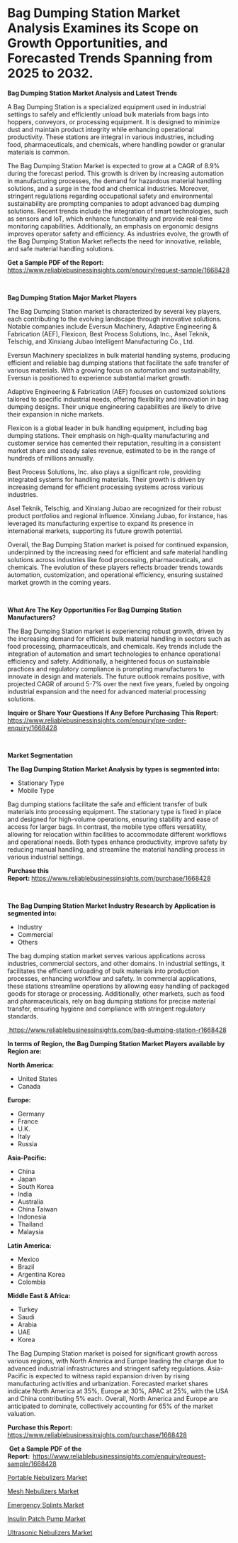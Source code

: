 <p><h1>Bag Dumping Station Market Analysis Examines its Scope on Growth Opportunities, and Forecasted Trends Spanning from 2025 to 2032.</h1></p><p><strong>Bag Dumping Station Market Analysis and Latest Trends</strong></p>
<p><p>A Bag Dumping Station is a specialized equipment used in industrial settings to safely and efficiently unload bulk materials from bags into hoppers, conveyors, or processing equipment. It is designed to minimize dust and maintain product integrity while enhancing operational productivity. These stations are integral in various industries, including food, pharmaceuticals, and chemicals, where handling powder or granular materials is common.</p><p>The Bag Dumping Station Market is expected to grow at a CAGR of 8.9% during the forecast period. This growth is driven by increasing automation in manufacturing processes, the demand for hazardous material handling solutions, and a surge in the food and chemical industries. Moreover, stringent regulations regarding occupational safety and environmental sustainability are prompting companies to adopt advanced bag dumping solutions. Recent trends include the integration of smart technologies, such as sensors and IoT, which enhance functionality and provide real-time monitoring capabilities. Additionally, an emphasis on ergonomic designs improves operator safety and efficiency. As industries evolve, the growth of the Bag Dumping Station Market reflects the need for innovative, reliable, and safe material handling solutions.</p></p>
<p><strong>Get a Sample PDF of the Report:&nbsp;</strong> <a href="https://www.reliablebusinessinsights.com/enquiry/request-sample/1668428?utm_campaign=3547&utm_medium=2&utm_source=Github&utm_content=ia&utm_term=10042025&utm_id=bag-dumping-station">https://www.reliablebusinessinsights.com/enquiry/request-sample/1668428</a></p>
<p>&nbsp;</p>
<p><strong>Bag Dumping Station Major Market Players</strong></p>
<p><p>The Bag Dumping Station market is characterized by several key players, each contributing to the evolving landscape through innovative solutions. Notable companies include Eversun Machinery, Adaptive Engineering & Fabrication (AEF), Flexicon, Best Process Solutions, Inc., Asel Teknik, Telschig, and Xinxiang Jubao Intelligent Manufacturing Co., Ltd.</p><p>Eversun Machinery specializes in bulk material handling systems, producing efficient and reliable bag dumping stations that facilitate the safe transfer of various materials. With a growing focus on automation and sustainability, Eversun is positioned to experience substantial market growth.</p><p>Adaptive Engineering & Fabrication (AEF) focuses on customized solutions tailored to specific industrial needs, offering flexibility and innovation in bag dumping designs. Their unique engineering capabilities are likely to drive their expansion in niche markets.</p><p>Flexicon is a global leader in bulk handling equipment, including bag dumping stations. Their emphasis on high-quality manufacturing and customer service has cemented their reputation, resulting in a consistent market share and steady sales revenue, estimated to be in the range of hundreds of millions annually.</p><p>Best Process Solutions, Inc. also plays a significant role, providing integrated systems for handling materials. Their growth is driven by increasing demand for efficient processing systems across various industries.</p><p>Asel Teknik, Telschig, and Xinxiang Jubao are recognized for their robust product portfolios and regional influence. Xinxiang Jubao, for instance, has leveraged its manufacturing expertise to expand its presence in international markets, supporting its future growth potential.</p><p>Overall, the Bag Dumping Station market is poised for continued expansion, underpinned by the increasing need for efficient and safe material handling solutions across industries like food processing, pharmaceuticals, and chemicals. The evolution of these players reflects broader trends towards automation, customization, and operational efficiency, ensuring sustained market growth in the coming years.</p></p>
<p>&nbsp;</p>
<p><strong>What Are The Key Opportunities For Bag Dumping Station Manufacturers?</strong></p>
<p><p>The Bag Dumping Station market is experiencing robust growth, driven by the increasing demand for efficient bulk material handling in sectors such as food processing, pharmaceuticals, and chemicals. Key trends include the integration of automation and smart technologies to enhance operational efficiency and safety. Additionally, a heightened focus on sustainable practices and regulatory compliance is prompting manufacturers to innovate in design and materials. The future outlook remains positive, with projected CAGR of around 5-7% over the next five years, fueled by ongoing industrial expansion and the need for advanced material processing solutions.</p></p>
<p><strong>Inquire or Share Your Questions If Any Before Purchasing This Report:</strong> <a href="https://www.reliablebusinessinsights.com/enquiry/pre-order-enquiry/1668428?utm_campaign=3547&utm_medium=2&utm_source=Github&utm_content=ia&utm_term=10042025&utm_id=bag-dumping-station">https://www.reliablebusinessinsights.com/enquiry/pre-order-enquiry/1668428</a></p>
<p>&nbsp;</p>
<p><strong>Market Segmentation</strong></p>
<p><strong>The Bag Dumping Station Market Analysis by types is segmented into:</strong></p>
<p><ul><li>Stationary Type</li><li>Mobile Type</li></ul></p>
<p><p>Bag dumping stations facilitate the safe and efficient transfer of bulk materials into processing equipment. The stationary type is fixed in place and designed for high-volume operations, ensuring stability and ease of access for larger bags. In contrast, the mobile type offers versatility, allowing for relocation within facilities to accommodate different workflows and operational needs. Both types enhance productivity, improve safety by reducing manual handling, and streamline the material handling process in various industrial settings.</p></p>
<p><strong>Purchase this Report:&nbsp;</strong><a href="https://www.reliablebusinessinsights.com/purchase/1668428?utm_campaign=3547&utm_medium=2&utm_source=Github&utm_content=ia&utm_term=10042025&utm_id=bag-dumping-station">https://www.reliablebusinessinsights.com/purchase/1668428</a></p>
<p>&nbsp;</p>
<p><strong>The Bag Dumping Station Market Industry Research by Application is segmented into:</strong></p>
<p><ul><li>Industry</li><li>Commercial</li><li>Others</li></ul></p>
<p><p>The bag dumping station market serves various applications across industries, commercial sectors, and other domains. In industrial settings, it facilitates the efficient unloading of bulk materials into production processes, enhancing workflow and safety. In commercial applications, these stations streamline operations by allowing easy handling of packaged goods for storage or processing. Additionally, other markets, such as food and pharmaceuticals, rely on bag dumping stations for precise material transfer, ensuring hygiene and compliance with stringent regulatory standards.</p></p>
<p><a href="https://www.reliablebusinessinsights.com/bag-dumping-station-r1668428?utm_campaign=3547&utm_medium=2&utm_source=Github&utm_content=ia&utm_term=10042025&utm_id=bag-dumping-station">&nbsp;https://www.reliablebusinessinsights.com/bag-dumping-station-r1668428</a></p>
<p><strong>In terms of Region, the Bag Dumping Station Market Players available by Region are:</strong></p>
<p>
    <p> <strong> North America: </strong>
        <ul>
            <li>United States</li>
            <li>Canada</li>
        </ul>
        </p> 
    <p> <strong> Europe: </strong>
        <ul>
            <li>Germany</li>
            <li>France</li>
            <li>U.K.</li>
            <li>Italy</li>
            <li>Russia</li>
        </ul>
        </p> 
    <p> <strong> Asia-Pacific: </strong>
        <ul>
            <li>China</li>
            <li>Japan</li>
            <li>South Korea</li>
            <li>India</li>
            <li>Australia</li>
            <li>China Taiwan</li>
            <li>Indonesia</li>
            <li>Thailand</li>
            <li>Malaysia</li>
        </ul>
        </p> 
    <p> <strong> Latin America: </strong>
        <ul>
            <li>Mexico</li>
            <li>Brazil</li>
            <li>Argentina Korea</li>
            <li>Colombia</li>
        </ul>
        </p> 
    <p> <strong> Middle East & Africa: </strong>
        <ul>
            <li>Turkey</li>
            <li>Saudi</li>
            <li>Arabia</li>
            <li>UAE</li>
            <li>Korea</li>
        </ul>
    </p>
    </p>
<p><p>The Bag Dumping Station market is poised for significant growth across various regions, with North America and Europe leading the charge due to advanced industrial infrastructures and stringent safety regulations. Asia-Pacific is expected to witness rapid expansion driven by rising manufacturing activities and urbanization. Forecasted market shares indicate North America at 35%, Europe at 30%, APAC at 25%, with the USA and China contributing 5% each. Overall, North America and Europe are anticipated to dominate, collectively accounting for 65% of the market valuation.</p></p>
<p><strong>Purchase this Report: </strong><a href="https://www.reliablebusinessinsights.com/purchase/1668428?utm_campaign=3547&utm_medium=2&utm_source=Github&utm_content=ia&utm_term=10042025&utm_id=bag-dumping-station">https://www.reliablebusinessinsights.com/purchase/1668428</a></p>
<p>&nbsp;<strong>Get a Sample PDF of the Report:&nbsp;&nbsp;</strong><a href="https://www.reliablebusinessinsights.com/enquiry/request-sample/1668428?utm_campaign=3547&utm_medium=2&utm_source=Github&utm_content=ia&utm_term=10042025&utm_id=bag-dumping-station">https://www.reliablebusinessinsights.com/enquiry/request-sample/1668428</a></p>
<p><strong></strong></p>
<p><p><a href="https://www.linkedin.com/pulse/future-forecast-portable-nebulizers-market-size-49-cagr-ropof?utm_campaign=3547&utm_medium=2&utm_source=Github&utm_content=ia&utm_term=10042025&utm_id=bag-dumping-station">Portable Nebulizers Market</a></p><p><a href="https://www.linkedin.com/pulse/global-mesh-nebulizers-market-future-trends-segment-analysis-i0vdf?utm_campaign=3547&utm_medium=2&utm_source=Github&utm_content=ia&utm_term=10042025&utm_id=bag-dumping-station">Mesh Nebulizers Market</a></p><p><a href="https://www.linkedin.com/pulse/emergency-splints-market-analysis-identifying-key-issues-drivers-wuwoe?utm_campaign=3547&utm_medium=2&utm_source=Github&utm_content=ia&utm_term=10042025&utm_id=bag-dumping-station">Emergency Splints Market</a></p><p><a href="https://www.linkedin.com/pulse/key-insights-forecast-insulin-patch-pump-market-2025-2032-expected-gb4ke?utm_campaign=3547&utm_medium=2&utm_source=Github&utm_content=ia&utm_term=10042025&utm_id=bag-dumping-station">Insulin Patch Pump Market</a></p><p><a href="https://www.linkedin.com/pulse/future-ultrasonic-nebulizers-market-whats-propelling-108-slokf?utm_campaign=3547&utm_medium=2&utm_source=Github&utm_content=ia&utm_term=10042025&utm_id=bag-dumping-station">Ultrasonic Nebulizers Market</a></p></p>